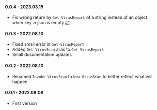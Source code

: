 ﻿#### 0.0.4 - 2023.03.15
- Fix wrong return by `Get-VirusReport` of a string instead of an object when key in json is empty [#1](https://github.com/EvotecIT/VirusTotalAnalyzer/issues/1)

#### 0.0.3 - 2022.08.10
- Fixed small error in `Get-VirusReport`
- Added `Get-VirusScan` alias to `Get-VirusReport`
- Small documentation updates

#### 0.0.2 - 2022.08.10
- Renamed `Invoke-VirusScan` to `New-VirusScan` to better reflect what will happen

#### 0.0.1 - 2022.08.09
- First version